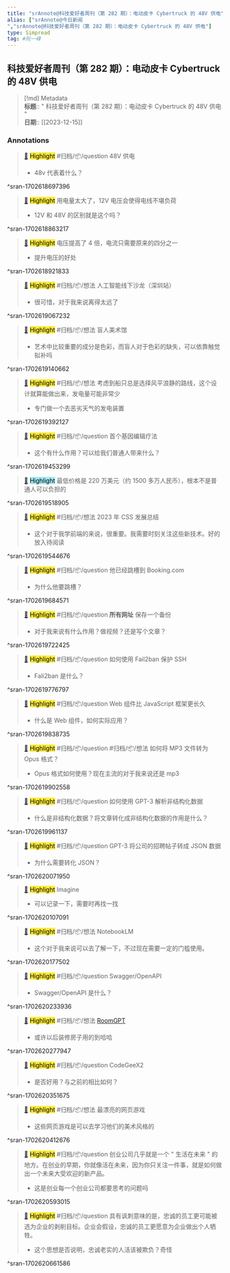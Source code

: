 ```yaml
---
title: "srAnnote@科技爱好者周刊（第 282 期）：电动皮卡 Cybertruck 的 48V 供电"
alias: ["srAnnote@今日新闻
","srAnnote@科技爱好者周刊（第 282 期）：电动皮卡 Cybertruck 的 48V 供电"]
type: Simpread
tag: #阮一峰
---
```


## 科技爱好者周刊（第 282 期）：电动皮卡 Cybertruck 的 48V 供电

> [!md] Metadata  
> **标题**:: " 科技爱好者周刊（第 282 期）：电动皮卡 Cybertruck 的 48V 供电 "  
> **日期**:: [[2023-12-15]]  

### Annotations

> [📌](<http://localhost:7026/reading/0#id=1702618697396>) <mark style="background-color: #ffeb3b">Highlight</mark> #归档/📦/question
> 48V 供电
> - 48v 代表着什么？

^sran-1702618697396

> [📌](<http://localhost:7026/reading/0#id=1702618863217>) <mark style="background-color: #ffeb3b">Highlight</mark>
> 用电量太大了，12V 电压会使得电线不堪负荷
> - 12V 和 48V 的区别就是这个吗？

^sran-1702618863217

> [📌](<http://localhost:7026/reading/0#id=1702618921833>) <mark style="background-color: #ffeb3b">Highlight</mark>
> 电压提高了 4 倍，电流只需要原来的四分之一
> - 提升电压的好处

^sran-1702618921833

> [📌](<http://localhost:7026/reading/0#id=1702619067232>) <mark style="background-color: #ffeb3b">Highlight</mark> #归档/📦/想法
> 人工智能线下沙龙（深圳站）
> - 很可惜，对于我来说离得太远了

^sran-1702619067232

> [📌](<http://localhost:7026/reading/0#id=1702619140662>) <mark style="background-color: #ffeb3b">Highlight</mark> #归档/📦/想法
> 盲人美术馆
> - 艺术中比较重要的成分是色彩，而盲人对于色彩的缺失，可以依靠触觉拟补吗

^sran-1702619140662

> [📌](<http://localhost:7026/reading/0#id=1702619392127>) <mark style="background-color: #ffeb3b">Highlight</mark> #归档/📦/想法
> 考虑到船只总是选择风平浪静的路线，这个设计就算能做出来，发电量可能非常少
> - 专门做一个去恶劣天气的发电装置

^sran-1702619392127

> [📌](<http://localhost:7026/reading/0#id=1702619453299>) <mark style="background-color: #ffeb3b">Highlight</mark> #归档/📦/question
> 首个基因编辑疗法
> - 这个有什么作用？可以给我们普通人带来什么？

^sran-1702619453299

> [📌](<http://localhost:7026/reading/0#id=1702619518905>) <mark style="background-color: #a2e9f2">Highlight</mark>
> 最低价格是 220 万美元（约 1500 多万人民币），根本不是普通人可以负担的

^sran-1702619518905

> [📌](<http://localhost:7026/reading/0#id=1702619544676>) <mark style="background-color: #ffeb3b">Highlight</mark> #归档/📦/想法
> 2023 年 CSS 发展总结
> - 这个对于我学前端的来说，很重要。我需要时刻关注这些新技术。好的放入待阅读

^sran-1702619544676

> [📌](<http://localhost:7026/reading/0#id=1702619684571>) <mark style="background-color: #ffeb3b">Highlight</mark> #归档/📦/question
> 他已经跳槽到 Booking.com
> - 为什么他要跳槽？

^sran-1702619684571

> [📌](<http://localhost:7026/reading/0#id=1702619722425>) <mark style="background-color: #ffeb3b">Highlight</mark> #归档/📦/question
> **所有网址** 保存一个备份
> - 对于我来说有什么作用？做视频？还是写个文章？

^sran-1702619722425

> [📌](<http://localhost:7026/reading/0#id=1702619776797>) <mark style="background-color: #ffeb3b">Highlight</mark> #归档/📦/question
> 如何使用 Fail2ban 保护 SSH
> - Fali2ban 是什么？

^sran-1702619776797

> [📌](<http://localhost:7026/reading/0#id=1702619838735>) <mark style="background-color: #ffeb3b">Highlight</mark> #归档/📦/question
> Web 组件比 JavaScript 框架更长久
> - 什么是 Web 组件，如何实际应用？

^sran-1702619838735

> [📌](<http://localhost:7026/reading/0#id=1702619902558>) <mark style="background-color: #ffeb3b">Highlight</mark> #归档/📦/question #归档/📦/想法
> 如何将 MP3 文件转为 Opus 格式？
> - Opus 格式如何使用？现在主流的对于我来说还是 mp3

^sran-1702619902558

> [📌](<http://localhost:7026/reading/0#id=1702619961137>) <mark style="background-color: #ffeb3b">Highlight</mark> #归档/📦/question
> 如何使用 GPT-3 解析非结构化数据
> - 什么是非结构化数据？将文章转化成非结构化数据的作用是什么？

^sran-1702619961137

> [📌](<http://localhost:7026/reading/0#id=1702620071950>) <mark style="background-color: #ffeb3b">Highlight</mark> #归档/📦/question
> GPT-3 将公司的招聘帖子转成 JSON 数据
> - 为什么需要转化 JSON？

^sran-1702620071950

> [📌](<http://localhost:7026/reading/0#id=1702620107091>) <mark style="background-color: #ffeb3b">Highlight</mark>
> Imagine
> - 可以记录一下，需要时再找一找

^sran-1702620107091

> [📌](<http://localhost:7026/reading/0#id=1702620177502>) <mark style="background-color: #ffeb3b">Highlight</mark> #归档/📦/想法
> NotebookLM
> - 这个对于我来说可以去了解一下，不过现在需要一定的门槛使用。

^sran-1702620177502

> [📌](<http://localhost:7026/reading/0#id=1702620233936>) <mark style="background-color: #ffeb3b">Highlight</mark> #归档/📦/question
> Swagger/OpenAPI
> - Swagger/OpenAPI 是什么？

^sran-1702620233936

> [📌](<http://localhost:7026/reading/0#id=1702620277947>) <mark style="background-color: #ffeb3b">Highlight</mark> #归档/📦/想法
> [RoomGPT](https://github.com/Nutlope/roomGPT)
> - 或许以后装修房子用的到哈哈

^sran-1702620277947

> [📌](<http://localhost:7026/reading/0#id=1702620351675>) <mark style="background-color: #ffeb3b">Highlight</mark> #归档/📦/question
> CodeGeeX2
> - 是否好用？与之前的相比如何？

^sran-1702620351675

> [📌](<http://localhost:7026/reading/0#id=1702620412676>) <mark style="background-color: #ffeb3b">Highlight</mark> #归档/📦/想法
> 最漂亮的网页游戏
> - 这些网页游戏是可以去学习他们的美术风格的

^sran-1702620412676

> [📌](<http://localhost:7026/reading/0#id=1702620593015>) <mark style="background-color: #ffeb3b">Highlight</mark> #归档/📦/question
> 创业公司几乎就是一个 " 生活在未来 " 的地方。在创业的早期，你就像活在未来，因为你只关注一件事，就是如何做出一个未来大受欢迎的新产品。
> - 这是创业每一个创业公司都要思考的问题吗

^sran-1702620593015

> [📌](<http://localhost:7026/reading/0#id=1702620661586>) <mark style="background-color: #ffeb3b">Highlight</mark> #归档/📦/question
> 具有讽刺意味的是，忠诚的员工更可能被选为企业的剥削目标。企业会假设，忠诚的员工更愿意为企业做出个人牺牲。
> - 这个思想是否说明，忠诚老实的人活该被欺负？奇怪

^sran-1702620661586
